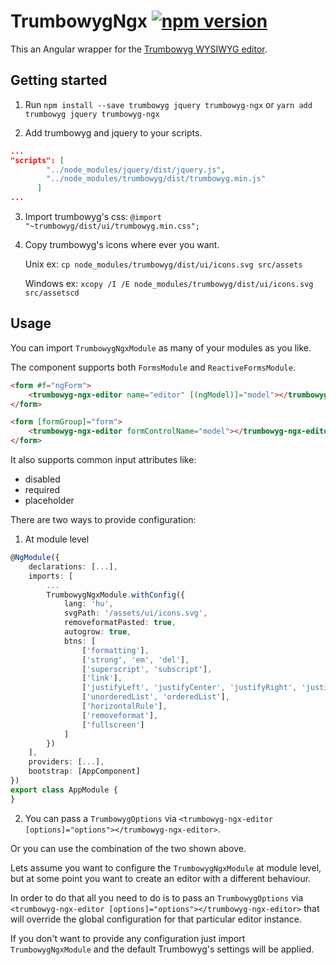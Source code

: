 # TrumbowygNgx [![npm version](https://badge.fury.io/js/trumbowyg-ngx.svg)](https://badge.fury.io/js/trumbowyg-ngx)

This an Angular wrapper for the [Trumbowyg WYSIWYG editor](https://alex-d.github.io/Trumbowyg/).

## Getting started

1) Run `npm install --save trumbowyg jquery trumbowyg-ngx` or `yarn add trumbowyg jquery trumbowyg-ngx`

2) Add trumbowyg and jquery to your scripts.
```json
...
"scripts": [
        "../node_modules/jquery/dist/jquery.js",
        "../node_modules/trumbowyg/dist/trumbowyg.min.js"
      ]
...
```
3) Import trumbowyg's css: `@import "~trumbowyg/dist/ui/trumbowyg.min.css";`

4) Copy trumbowyg's icons where ever you want.

    Unix ex: `cp node_modules/trumbowyg/dist/ui/icons.svg src/assets`
    
    Windows ex: `xcopy /I /E node_modules/trumbowyg/dist/ui/icons.svg src/assetscd `

## Usage

You can import `TrumbowygNgxModule` as many of your modules as you like.

The component supports both `FormsModule` and `ReactiveFormsModule`.

```html
<form #f="ngForm">
    <trumbowyg-ngx-editor name="editor" [(ngModel)]="model"></trumbowyg-ngx-editor>
</form>
```

```html
<form [formGroup]="form">
    <trumbowyg-ngx-editor formControlName="model"></trumbowyg-ngx-editor>
</form>
```

It also supports common input attributes like: 
  * disabled
  * required
  * placeholder

There are two ways to provide configuration:

1) At module level
```typescript
@NgModule({
    declarations: [...],
    imports: [
        ...
        TrumbowygNgxModule.withConfig({
            lang: 'hu',
            svgPath: '/assets/ui/icons.svg',
            removeformatPasted: true,
            autogrow: true,
            btns: [
                ['formatting'],
                ['strong', 'em', 'del'],
                ['superscript', 'subscript'],
                ['link'],
                ['justifyLeft', 'justifyCenter', 'justifyRight', 'justifyFull'],
                ['unorderedList', 'orderedList'],
                ['horizontalRule'],
                ['removeformat'],
                ['fullscreen']
            ]
        })
    ],
    providers: [...],
    bootstrap: [AppComponent]
})
export class AppModule {
}
```

2) You can pass a `TrumbowygOptions` via `<trumbowyg-ngx-editor [options]="options"></trumbowyg-ngx-editor>`.

Or you can use the combination of the two shown above. 

Lets assume you want to configure the `TrumbowygNgxModule` at module level, but at some point you want to create an editor with a different behaviour.

In order to do that all you need to do is to pass an `TrumbowygOptions` via `<trumbowyg-ngx-editor [options]="options"></trumbowyg-ngx-editor>` that will override the global configuration for that particular editor instance.

If you don't want to provide any configuration just import `TrumbowygNgxModule` and the default Trumbowyg's settings will be applied.


